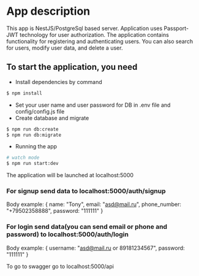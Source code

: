 # App description

This app is NestJS/PostgreSql based server. Application uses Passport-JWT
technology for user authorization.
The application contains functionality for registering and 
authenticating users. You can also search for users, modify user data, and delete a user.

## To start the application, you need

- Install dependencies by command

```bash
$ npm install
```

- Set your user name and user password for DB in .env file and config/config.js file
- Create database and migrate

```bash
$ npm run db:create
$ npm run db:migrate
```


- Running the app

```bash
# watch mode
$ npm run start:dev
```

The application will be launched at localhost:5000

### For signup send data to localhost:5000/auth/signup
Body example: { 
name: "Tony",
email: "asd@mail.ru",
phone_number: "+79502358888",
password: "111111"
}

### For login send data(you can send email or phone and password) to localhost:5000/auth/login
Body example: {
username: "asd@mail.ru or 89181234567",
password: "111111"
}

To go to swagger go to localhost:5000/api
